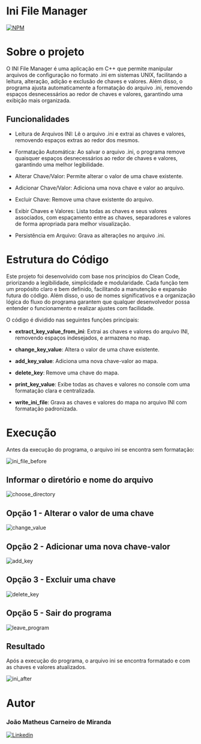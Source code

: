 # Ini File Manager 
[![NPM](https://img.shields.io/npm/l/react)](https://github.com/joaomatheusm/ini_manager/blob/main/LICENSE)

# Sobre o projeto

O INI File Manager é uma aplicação em C++ que permite manipular arquivos de configuração no formato .ini em sistemas UNIX, facilitando a leitura, alteração, adição e exclusão de chaves e valores. Além disso, o programa ajusta automaticamente a formatação do arquivo .ini, removendo espaços desnecessários ao redor de chaves e valores, garantindo uma exibição mais organizada.

## Funcionalidades

- Leitura de Arquivos INI: Lê o arquivo .ini e extrai as chaves e valores, removendo espaços extras ao redor dos mesmos.

- Formatação Automática: Ao salvar o arquivo .ini, o programa remove quaisquer espaços desnecessários ao redor de chaves e valores, garantindo uma melhor legibilidade.

- Alterar Chave/Valor: Permite alterar o valor de uma chave existente.

- Adicionar Chave/Valor: Adiciona uma nova chave e valor ao arquivo.

- Excluir Chave: Remove uma chave existente do arquivo.

- Exibir Chaves e Valores: Lista todas as chaves e seus valores associados, com 
espaçamento entre as chaves, separadores e valores de forma apropriada para melhor visualização.

- Persistência em Arquivo: Grava as alterações no arquivo .ini.

# Estrutura do Código

Este projeto foi desenvolvido com base nos princípios do Clean Code, priorizando a legibilidade, simplicidade e modularidade. Cada função tem um propósito claro e bem definido, facilitando a manutenção e expansão futura do código. Além disso, o uso de nomes significativos e a organização lógica do fluxo do programa garantem que qualquer desenvolvedor possa entender o funcionamento e realizar ajustes com facilidade.

O código é dividido nas seguintes funções principais:

- **extract_key_value_from_ini**: Extrai as chaves e valores do arquivo INI, removendo espaços indesejados, e armazena no map.

- **change_key_value**: Altera o valor de uma chave existente.

- **add_key_value**: Adiciona uma nova chave-valor ao mapa.

- **delete_key**: Remove uma chave do mapa.

- **print_key_value**: Exibe todas as chaves e valores no console com uma formatação clara e centralizada.

- **write_ini_file**: Grava as chaves e valores do mapa no arquivo INI com formatação padronizada.

# Execução

Antes da execução do programa, o arquivo ini se encontra sem formatação:

![ini_file_before](readme_img/ini_before.png)

## Informar o diretório e nome do arquivo

![choose_directory](readme_img/choose_directory.png)

## Opção 1 - Alterar o valor de uma chave

![change_value](readme_img/change_value.png)

## Opção 2 - Adicionar uma nova chave-valor

![add_key](readme_img/add_key.png)

## Opção 3 - Excluir uma chave

![delete_key](readme_img/delete_key.png)

## Opção 5 - Sair do programa

![leave_program](readme_img/leave_program.png)

## Resultado

Após a execução do programa, o arquivo ini se encontra formatado e com as chaves e valores atualizados.

![ini_after](readme_img/ini_after.png)


# Autor

### João Matheus Carneiro de Miranda

[![Linkedin](https://img.shields.io/badge/LinkedIn-0077B5?style=for-the-badge&logo=linkedin&logoColor=white)](https://www.linkedin.com/in/jo%C3%A3o-matheus-374980237/)
